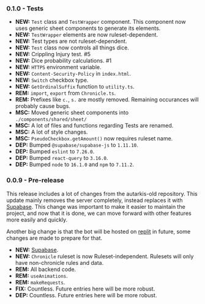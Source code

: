 ### 0.1.0 - Tests

-   **NEW:** `Test` class and `TestWrapper` component. This component now uses generic sheet components to generate its elements. 
-   **NEW:** `TestWrapper` elements are now ruleset-dependent.
-   **NEW:** Test types are not ruleset-dependent.
-   **NEW:** `Test` class now controls all things dice. 
-   **NEW:** Crippling Injury test. #5 
-   **NEW:** Dice probability calculations. #1
-   **NEW:** `HTTPS` environment variable.
-   **NEW:** `Content-Security-Policy` in `index.html`.
-   **NEW:** `Switch` checkbox type.
-   **NEW:** `GetOrdinalSuffix` function to `utility.ts`.
-   **REM:** `import`, `export` from `Chronicle.ts`.
-   **REM:** Prefixes like `c.`, `s.` are mostly removed. Remaining occurances will probably cause bugs.
-   **MSC:** Moved generic sheet components into `./components/shared/sheet/`
-   **MSC:** A lot of files and functions regarding Tests are renamed.
-   **MSC:** A lot of style changes.
-   **MSC:** `PseudoCheckbox.getAmount()` now requires ruleset name.
-   **DEP:** Bumped `@supabase/supabase-js` to `1.11.10`.
-   **DEP:** Bumped `eslint` to `7.26.0`.
-   **DEP:** Bumped `react-query` to `3.16.0`.
-   **DEP:** Bumped `node` to `16.1.0` and `npm` to `7.11.2`.

### 0.0.9 - Pre-release

This release includes a lot of changes from the autarkis-old repository. This update mainly removes the server completely, instead replaces it with [Supabase](supabase.io). This change was important to make it easier to maintain the project, and now that it is done, we can move forward with other features more easily and quickly.

Another big change is that the bot will be hosted on [replit](https://replit.com/) in future, some changes are made to prepare for that.

-   **NEW:** [Supabase](supabase.io).
-   **NEW:** `Chronicle` ruleset is now Ruleset-independent. Rulesets will only have non-chronicle rules and data.
-   **REM:** All backend code.
-   **REM:** `useAnimations`.
-   **REM:** `makeRequests`.
-   **FIX:** Countless. Future entries here will be more robust.
-   **DEP:** Countless. Future entries here will be more robust.

